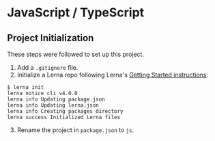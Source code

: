 # JavaScript / TypeScript

## Project Initialization

These steps were followed to set up this project.

1. Add a `.gitignore` file.
2. Initialize a Lerna repo following Lerna's [Getting Started instructions](https://lerna.js.org/#getting-started):

```console
$ lerna init
lerna notice cli v4.0.0
lerna info Updating package.json
lerna info Updating lerna.json
lerna info Creating packages directory
lerna success Initialized Lerna files
```

3. Rename the project in `package.json` to `js`.
